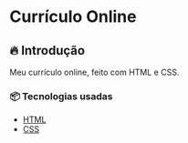 # Currículo Online

## 🔥 Introdução
Meu currículo online, feito com HTML e CSS.
  
### 📦 Tecnologias usadas
* [HTML](https://developer.mozilla.org/pt-BR/docs/Web/HTML)
* [CSS](https://developer.mozilla.org/pt-BR/docs/Web/CSS)
